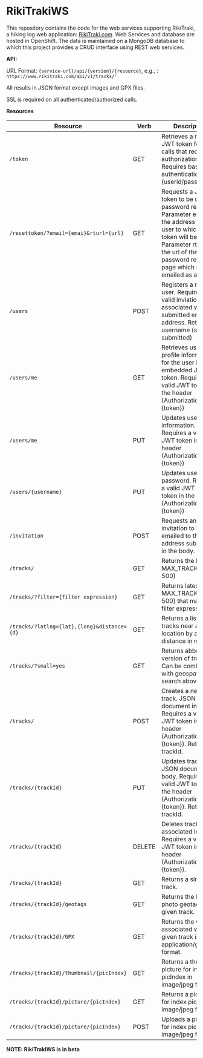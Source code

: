 # RikiTrakiWS

This repository contains the code for the web services supporting RikiTraki, a hiking log web application: [RikiTraki.com](https://www.rikitraki.com). Web Services and database are hosted in OpenShift. The data is maintained on a MongoDB database to which this project provides a CRUD interface using REST web services.

**API:**

URL Format: `{service-url}/api/{version}/{resource}`, e.g., : `https://www.rikitraki.com/api/v1/tracks/'`

All results in JSON format except images and GPX files.

SSL is required on all authenticated/authorized calls.

**Resources**

|Resource|Verb|Description|Status Codes|
|---|---|---|---|
|`/token`|GET|Retrieves a new JWT token for API calls that require authorization. Requires basic authentication (userid/password)|200:&nbsp;Success<br>401:&nbsp;Unauthorized
|`/resettoken/?email={emai}&rturl={url}`|GET|Requests a JWT token to be used for password reset. Parameter email is the address of the user to which the token will be sent. Parameter rturl is the url of the password reset page which is emailed as a link.|200:&nbsp;Success<br>404:&nbsp;User&nbsp;not&nbsp;found
|`/users`|POST|Registers a new user. Requires a valid inviation code associated with a submitted email address. Returns username (same as submitted)|201:&nbsp;Success<br>400:&nbsp;Invalid input<br>401:&nbsp;Unauthorized<br>404:&nbsp;Missing&nbsp;invitation&nbsp;code<br>422:&nbsp;Duplicate<br>507:&nbsp;Database&nbsp;error
|`/users/me`|GET|Retrieves user profile information for the user in the embedded JWT token. Requires a valid JWT token in the header (Authorization: JWT {token})|200:&nbsp;Success<br>401:&nbsp;Unauthorized<br>404:&nbsp;User&nbsp;not&nbsp;found
|`/users/me`|PUT|Updates user profile information. Requires a valid JWT token in the header (Authorization: JWT {token})|204:&nbsp;Success<br>400:&nbsp;Invalid&nbsp;input<br>401:&nbsp;Unauthorized<br>404:&nbsp;User&nbsp;not&nbsp;found<br>422:&nbsp;Duplicate&nbsp;email&nbsp;address<br>507:&nbsp;Database&nbsp;error
|`/users/{username}`|PUT|Updates user password. Requires a valid JWT reset token in the header (Authorization: JWT {token})|204:&nbsp;Success<br>400:&nbsp;Invalid&nbsp;input<br>401:&nbsp;Unauthorized<br>507:&nbsp;Database&nbsp;error
|`/invitation`|POST|Requests an invitation to be emailed to the address submitted in the body.|204:&nbsp;Success<br>400:&nbsp;Invalid&nbsp;input<br>429:&nbsp;Invitation&nbsp;count&nbsp;exceeded
|`/tracks/`|GET|Returns the latest MAX_TRACKS (limit 500) |200:&nbsp;Success<br>404:&nbsp;Not found
|`/tracks/?filter={filter expression}`|GET|Returns latest MAX_TRACKS (limit 500) that match filter expression.|200:&nbsp;Success<br>404:&nbsp;Not found
|`/tracks/?latlng={lat},{long}&distance={d}`|GET|Returns a list of tracks near a given location by a given distance in meters.|200:&nbsp;Success<br>404:&nbsp;Not found
|`/tracks/?small=yes`|GET|Returns abbreviated version of track list. Can be combined with geospatial search above.|200:&nbsp;Success<br>404:&nbsp;Not found
|`/tracks/`|POST|Creates a new track. JSON document in body. Requires a valid JWT token in the header (Authorization: JWT {token}). Returns trackId.|201:&nbsp;Success<br>400:&nbsp;Invalid input<br>401:&nbsp;Unauthorized<br>507:&nbsp;Database&nbsp;error
|`/tracks/{trackId}`|PUT|Updates track info. JSON document in body. Requires a valid JWT token in the header (Authorization: JWT {token}). Returns trackId.|200:&nbsp;Success<br>400:&nbsp;Invalid input<br>401:&nbsp;Unauthorized<br>403:&nbsp;Forbidden<br>507:&nbsp;Database&nbsp;error
|`/tracks/{trackId}`|DELETE|Deletes track and associated images. Requires a valid JWT token in the header (Authorization: JWT {token}).|204:&nbsp;Success<br>401:&nbsp;Unauthorized<br>403:&nbsp;Forbidden<br>507:&nbsp;Database&nbsp;error
|`/tracks/{trackId}`|GET|Returns a single track.|200:&nbsp;Success<br>404:&nbsp;Not found
|`/tracks/{trackId}/geotags`|GET|Returns the list of photo geotags for a given track.|200:&nbsp;Success<br>404:&nbsp;Not found
|`/tracks/{trackId}/GPX`|GET|Returns the GPX file associated with a given track in application/gpx+xml format.|200:&nbsp;Success<br>404:&nbsp;Not found
|`/tracks/{trackId}/thumbnail/{picIndex}`|GET|Returns a thumbnail picture for index picIndex in image/jpeg format.|200:&nbsp;Success<br>404:&nbsp;Not found
|`/tracks/{trackId}/picture/{picIndex}`|GET|Returns a picture for index picIndex in image/jpeg format.|200:&nbsp;Success<br>404:&nbsp;Not found
|`/tracks/{trackId}/picture/{picIndex}`|POST|Uploads a picture for index picIndex in image/jpeg format.|201:&nbsp;Success<br>404:&nbsp;Not found<br>507:&nbsp;Database error







**NOTE: RikiTrakiWS is in beta**
